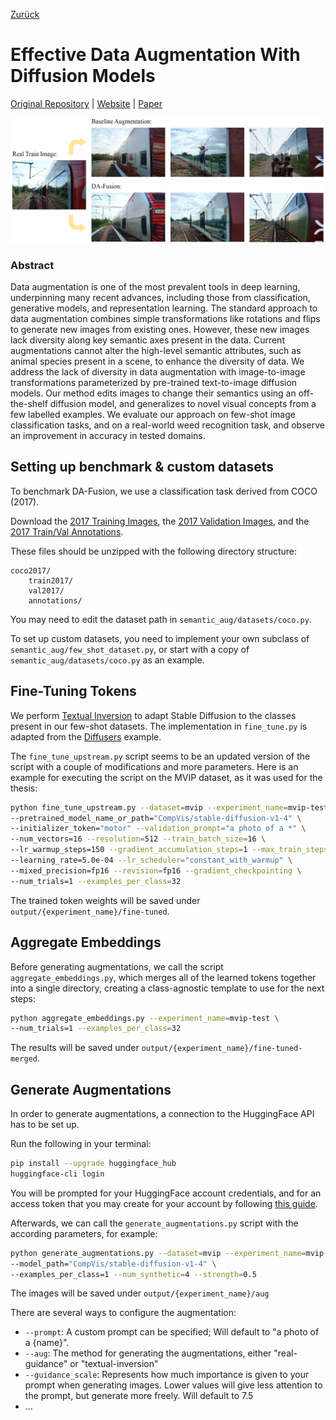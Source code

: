 [Zurück](https://github.com/PaulToast/Bachelorarbeit-Synthetische-Daten)
# Effective Data Augmentation With Diffusion Models

[Original Repository](https://github.com/brandontrabucco/da-fusion) | [Website](btrabuc.co/da-fusion) | [Paper](https://openreview.net/forum?id=ZWzUA9zeAg)

![](images/examples-diagram.png)

### Abstract

Data augmentation is one of the most prevalent tools in deep learning, underpinning many recent advances, including those from classification, generative models, and representation learning. The standard approach to data augmentation combines simple transformations like rotations and flips to generate new images from existing ones. However, these new images lack diversity along key semantic axes present in the data. Current augmentations cannot alter the high-level semantic attributes, such as animal species present in a scene, to enhance the diversity of data. We address the lack of diversity in data augmentation with image-to-image transformations parameterized by pre-trained text-to-image diffusion models. Our method edits images to change their semantics using an off-the-shelf diffusion model, and generalizes to novel visual concepts from a few labelled examples. We evaluate our approach on few-shot image classification tasks, and on a real-world weed recognition task, and observe an improvement in accuracy in tested domains.

## Setting up benchmark & custom datasets

To benchmark DA-Fusion, we use a classification task derived from COCO (2017).

Download the [2017 Training Images](http://images.cocodataset.org/zips/train2017.zip), the [2017 Validation Images](http://images.cocodataset.org/zips/val2017.zip), and the [2017 Train/Val Annotations](http://images.cocodataset.org/annotations/annotations_trainval2017.zip).

These files should be unzipped with the following directory structure:

```
coco2017/
    train2017/
    val2017/
    annotations/
```

You may need to edit the dataset path in `semantic_aug/datasets/coco.py`.

To set up custom datasets, you need to implement your own subclass of `semantic_aug/few_shot_dataset.py`, or start with a copy of `semantic_aug/datasets/coco.py` as an example.

## Fine-Tuning Tokens

We perform [Textual Inversion](https://arxiv.org/abs/2208.01618) to adapt Stable Diffusion to the classes present in our few-shot datasets. The implementation in `fine_tune.py` is adapted from the [Diffusers](https://github.com/huggingface/diffusers/blob/main/examples/textual_inversion/textual_inversion.py) example.

The `fine_tune_upstream.py` script seems to be an updated version of the script with a couple of modifications and more parameters. Here is an example for executing the script on the MVIP dataset, as it was used for the thesis:

```bash
python fine_tune_upstream.py --dataset=mvip --experiment_name=mvip-test \
--pretrained_model_name_or_path="CompVis/stable-diffusion-v1-4" \
--initializer_token="motor" --validation_prompt="a photo of a *" \
--num_vectors=16 --resolution=512 --train_batch_size=16 \
--lr_warmup_steps=150 --gradient_accumulation_steps=1 --max_train_steps=1000 \
--learning_rate=5.0e-04 --lr_scheduler="constant_with_warmup" \
--mixed_precision=fp16 --revision=fp16 --gradient_checkpointing \
--num_trials=1 --examples_per_class=32
```

The trained token weights will be saved under `output/{experiment_name}/fine-tuned`.

## Aggregate Embeddings

Before generating augmentations, we call the script `aggregate_embeddings.py`, which merges all of the learned tokens together into a single directory, creating a class-agnostic template to use for the next steps:

```bash
python aggregate_embeddings.py --experiment_name=mvip-test \
--num_trials=1 --examples_per_class=32
```

The results will be saved under `output/{experiment_name}/fine-tuned-merged`.

## Generate Augmentations

In order to generate augmentations, a connection to the HuggingFace API has to be set up.

Run the following in your terminal:

```bash
pip install --upgrade huggingface_hub
huggingface-cli login
```

You will be prompted for your HuggingFace account credentials, and for an access token that you may create for your account by following [this guide](https://huggingface.co/docs/huggingface_hub/quick-start#login).

Afterwards, we can call the `generate_augmentations.py` script with the according parameters, for example:

```bash
python generate_augmentations.py --dataset=mvip --experiment_name=mvip-test \
--model_path="CompVis/stable-diffusion-v1-4" \
--examples_per_class=1 --num_synthetic=4 --strength=0.5
```

The images will be saved under `output/{experiment_name}/aug`

There are several ways to configure the augmentation:

- `--prompt`: A custom prompt can be specified; Will default to "a photo of a {name}".
- `--aug`: The method for generating the augmentations, either "real-guidance" or "textual-inversion"
- `--guidance_scale`: Represents how much importance is given to your prompt when generating images. Lower values will give less attention to the prompt, but generate more freely. Will default to 7.5
- ...